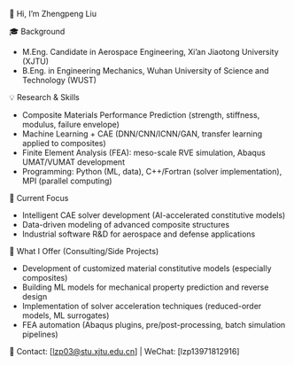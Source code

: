 👋 Hi, I’m Zhengpeng Liu

🎓 Background
- M.Eng. Candidate in Aerospace Engineering, Xi’an Jiaotong University (XJTU)
- B.Eng. in Engineering Mechanics, Wuhan University of Science and Technology (WUST)

💡 Research & Skills
- Composite Materials Performance Prediction (strength, stiffness, modulus, failure envelope)
- Machine Learning + CAE (DNN/CNN/ICNN/GAN, transfer learning applied to composites)
- Finite Element Analysis (FEA): meso-scale RVE simulation, Abaqus UMAT/VUMAT development
- Programming: Python (ML, data), C++/Fortran (solver implementation), MPI (parallel computing)

🚀 Current Focus
- Intelligent CAE solver development (AI-accelerated constitutive models)
- Data-driven modeling of advanced composite structures
- Industrial software R&D for aerospace and defense applications

📌 What I Offer (Consulting/Side Projects)
- Development of customized material constitutive models (especially composites)
- Building ML models for mechanical property prediction and reverse design
- Implementation of solver acceleration techniques (reduced-order models, ML surrogates)
- FEA automation (Abaqus plugins, pre/post-processing, batch simulation pipelines)

📧 Contact: [lzp03@stu.xjtu.edu.cn] | WeChat: [lzp13971812916]
